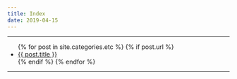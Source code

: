 ```yaml
---
title: Index
date: 2019-04-15
---
```


-----

<ul>
  {% for post in site.categories.etc %}
    {% if post.url %}
        <li><a href="{{ post.url }}">{{ post.title }}</a></li>
    {% endif %}
  {% endfor %}
</ul>

-----